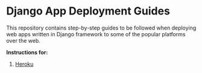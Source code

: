 # Django App Deployment Guides

This repository contains step-by-step guides to be followed when deploying web apps written in Django framework to some of the popular platforms over the web.

**Instructions for:**

1.  [Heroku](/heroku)

